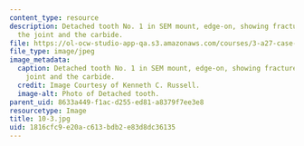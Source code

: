 ```yaml
---
content_type: resource
description: Detached tooth No. 1 in SEM mount, edge-on, showing fracture through
  the joint and the carbide.
file: https://ol-ocw-studio-app-qa.s3.amazonaws.com/courses/3-a27-case-studies-in-forensic-metallurgy-fall-2007/1816cfc9e20ac613bdb2e83d8dc36135_10-3.jpg
file_type: image/jpeg
image_metadata:
  caption: Detached tooth No. 1 in SEM mount, edge-on, showing fracture through the
    joint and the carbide.
  credit: Image Courtesy of Kenneth C. Russell.
  image-alt: Photo of Detached tooth.
parent_uid: 8633a449-f1ac-d255-ed81-a8379f7ee3e8
resourcetype: Image
title: 10-3.jpg
uid: 1816cfc9-e20a-c613-bdb2-e83d8dc36135
---
```

